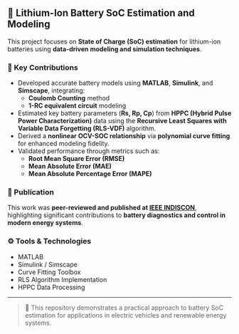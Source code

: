 ## 🔋 Lithium-Ion Battery SoC Estimation and Modeling

This project focuses on **State of Charge (SoC) estimation** for lithium-ion batteries using **data-driven modeling and simulation techniques**.

### 🧠 Key Contributions

- Developed accurate battery models using **MATLAB**, **Simulink**, and **Simscape**, integrating:
  - **Coulomb Counting** method
  - **1-RC equivalent circuit** modeling
- Estimated key battery parameters (**Rs, Rp, Cp**) from **HPPC (Hybrid Pulse Power Characterization)** data using the **Recursive Least Squares with Variable Data Forgetting (RLS-VDF)** algorithm.
- Derived a **nonlinear OCV-SOC relationship** via **polynomial curve fitting** for enhanced modeling fidelity.
- Validated performance through metrics such as:
  - **Root Mean Square Error (RMSE)**
  - **Mean Absolute Error (MAE)**
  - **Mean Absolute Percentage Error (MAPE)**

### 📄 Publication

This work was **peer-reviewed and published at [IEEE INDISCON](https://ieeexplore.ieee.org/)**, highlighting significant contributions to **battery diagnostics and control in modern energy systems**.

### ⚙️ Tools & Technologies

- MATLAB
- Simulink / Simscape
- Curve Fitting Toolbox
- RLS Algorithm Implementation
- HPPC Data Processing

---

> 📌 This repository demonstrates a practical approach to battery SoC estimation for applications in electric vehicles and renewable energy systems.
